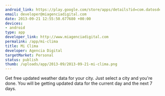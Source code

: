 ```yaml
--- 
android_link: https://play.google.com/store/apps/details?id=com.datosdelclima.miclimafree
email: developer@miagenciadigital.com
date: 2013-09-21 12:55:50.677680 +00:00
devices: 
- android
type: app
developer_link: http://www.miagenciadigital.com
permalink: /app/mi-clima
title: Mi Clima
developer: Agencia Digital
targetMarket: Personal
status: publish
thumb: /uploads/app/2013-09/2013-09-21-mi-clima.png
---
```


Get free updated weather data for your city. Just select a city and you're done. You will be getting updated data for the current day and the next 7 days.
